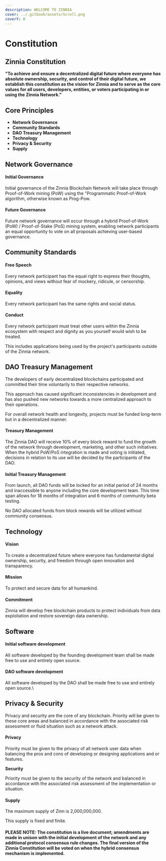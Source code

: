 ```yaml
---
description: WELCOME TO ZINNIA
cover: ../.gitbook/assets/Scroll.png
coverY: 0
---
```


# Constitution

## Zinnia Constitution

**"To achieve and ensure a decentralized digital future where everyone has absolute ownership, security, and control of their digital future, we establish this constitution as the vision for Zinnia and to serve as the core values for all users, developers, entities, or voters participating in or using the Zinnia Network."**

## **Core Principles**

* **Network Governance**
* **Community Standards**
* **DAO Treasury Management**&#x20;
* **Technology**
* **Privacy & Security**
* **Supply**

## Network Governance

#### Initial Governance

Initial governance of the Zinnia Blockchain Network will take place through Proof-of-Work mining (PoW) using the "Programmatic Proof-of-Work algorithm, otherwise known as Prog-Pow.

#### Future Governance

Future network governance will occur through a hybrid Proof-of-Work (PoW) / Proof-of-Stake (PoS) mining system, enabling network participants an equal opportunity to vote on all proposals achieving user-based governance.

## Community Standards

#### Free Speech

Every network participant has the equal right to express their thoughts, opinions, and views without fear of mockery, ridicule, or censorship.

#### Equality

Every network participant has the same rights and social status.&#x20;

#### Conduct&#x20;

Every network participant must treat other users within the Zinnia ecosystem with respect and dignity as you yourself would wish to be treated.

This includes applications being used by the project's participants outside of the Zinnia network.&#x20;

## DAO Treasury Management

The developers of early decentralized blockchains participated and committed their time voluntarily to their respective networks.&#x20;

This approach has caused significant inconsistencies in development and has also pushed new networks towards a more centralized approach to their operations.

For overall network health and longevity, projects must be funded long-term but in a decentralized manner.

#### Treasury Management

The Zinnia DAO will receive 10% of every block reward to fund the growth of the network through development, marketing, and other such initiatives. When the hybrid PoW/PoS integration is made and voting is initiated, decisions in relation to its use will be decided by the participants of the DAO.

#### Initial Treasury Management

From launch, all DAO funds will be locked for an initial period of 24 months and inaccessible to anyone including the core development team. This time span allows for 18 months of integration and 6 months of community beta testing.

No DAO allocated funds from block rewards will be utilized without community consensus.

## Technology

#### Vision

To create a decentralized future where everyone has fundamental digital ownership, security, and freedom through open innovation and transparency.

#### Mission

To protect and secure data for all humankind.

#### Commitment

Zinnia will develop free blockchain products to protect individuals from data exploitation and restore sovereign data ownership.

## Software&#x20;

#### Initial software development&#x20;

All software developed by the founding development team shall be made free to use and entirely open source.

#### DAO software development&#x20;

All software developed by the DAO shall be made free to use and entirely open source.\


## Privacy & Security

Privacy and security are the core of any blockchain. Priority will be given to these core areas and balanced in accordance with the associated risk assessment or fluid situation such as a network attack.

#### Privacy

Priority must be given to the privacy of all network user data when balancing the pros and cons of developing or designing applications and or features.

**Security**

Priority must be given to the security of the network and balanced in accordance with the associated risk assessment of the implementation or situation.&#x20;

#### Supply

The maximum supply of Zinn is 2,000,000,000.

This supply is fixed and finite.







#### PLEASE NOTE: The constitution is a live document; amendments are made in unison with the initial development of the network and any additional protocol consensus rule changes. The final version of the Zinnia Constitution will be voted on when the hybrid consensus mechanism is implemented.
